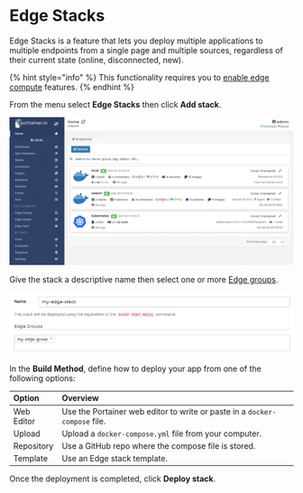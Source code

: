 # Edge Stacks

Edge Stacks is a feature that lets you deploy multiple applications to multiple endpoints from a single page and multiple sources, regardless of their current state \(online, disconnected, new\).

{% hint style="info" %}
This functionality requires you to [enable edge compute](../../admin/settings/#edge-compute) features.
{% endhint %}

From the menu select **Edge Stacks** then click **Add stack**.

![](../../.gitbook/assets/edge-stacks-1.gif)

Give the stack a descriptive name then select one or more [Edge groups](groups.md).

![](../../.gitbook/assets/edge-stacks-2.png)

In the **Build Method**, define how to deploy your app from one of the following options:

| Option | Overview |
| :--- | :--- |
| Web Editor | Use the Portainer web editor to write or paste in a `docker-compose` file. |
| Upload | Upload a `docker-compose.yml` file from your computer. |
| Repository | Use a GitHub repo where the compose file is stored. |
| Template | Use an Edge stack template. |

Once the deployment is completed, click **Deploy stack**.

